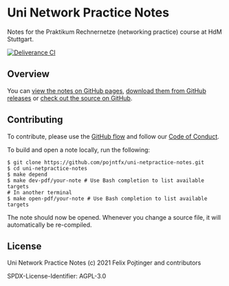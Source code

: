 # Uni Network Practice Notes

Notes for the Praktikum Rechnernetze (networking practice) course at HdM Stuttgart.

[![Deliverance CI](https://github.com/pojntfx/uni-netpractice-notes/actions/workflows/deliverance.yaml/badge.svg)](https://github.com/pojntfx/uni-netpractice-notes/actions/workflows/deliverance.yaml)

## Overview

You can [view the notes on GitHub pages](https://pojntfx.github.io/uni-netpractice-notes/), [download them from GitHub releases](https://github.com/pojntfx/uni-netpractice-notes/releases/latest) or [check out the source on GitHub](https://github.com/pojntfx/uni-netpractice-notes).

## Contributing

To contribute, please use the [GitHub flow](https://guides.github.com/introduction/flow/) and follow our [Code of Conduct](./CODE_OF_CONDUCT.md).

To build and open a note locally, run the following:

```shell
$ git clone https://github.com/pojntfx/uni-netpractice-notes.git
$ cd uni-netpractice-notes
$ make depend
$ make dev-pdf/your-note # Use Bash completion to list available targets
# In another terminal
$ make open-pdf/your-note # Use Bash completion to list available targets
```

The note should now be opened. Whenever you change a source file, it will automatically be re-compiled.

## License

Uni Network Practice Notes (c) 2021 Felix Pojtinger and contributors

SPDX-License-Identifier: AGPL-3.0
